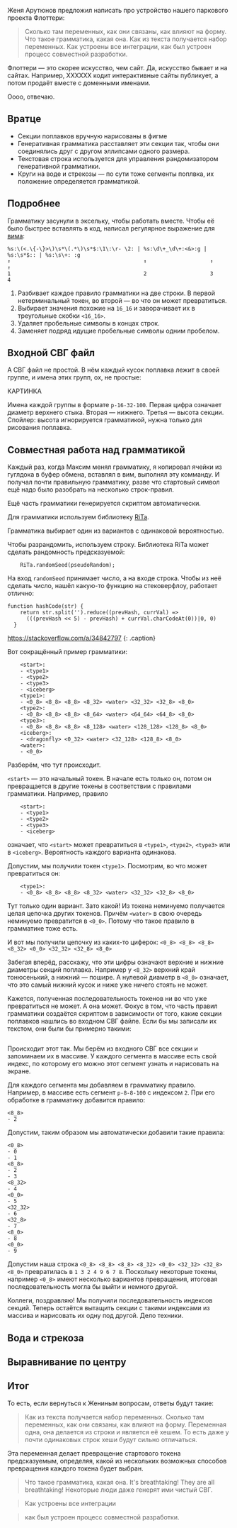 Женя Арутюнов предложил написать про устройство нашего паркового проекта Флоттери:

> Сколько там переменных, как они связаны, как влияют на форму. Что такое грамматика, какая она. Как из текста получается набор переменных.
> Как устроены все интеграции, как был устроен процесс совместной разработки.

Флоттери — это скорее искусство, чем сайт. Да, искусство бывает и на сайтах. Например, ХХХХХХ кодит интерактивные сайты публикует, а потом продаёт вместе с доменными именами.

Оооо, отвечаю.

## Вратце

- Секции поплавков вручную нарисованы в фигме
- Генеративная грамматика расставляет эти секции так, чтобы они соединялись друг с другом эллипсами одного размера.
- Текстовая строка используется для управления рандомизатором генеративной грамматики.
- Круги на воде и стрекозы — по сути тоже сегменты поплвка, их положение определяется грамматикой.

## Подробнее

Грамматику засунули в эксельку, чтобы работать вместе.
Чтобы её было быстрее вставлять в код, написал регулярное выражение для [вима](https://en.wikipedia.org/wiki/Vim_(text_editor)):
```
%s:\(<.\{-\}>\)\s*\(.*\)\s*$:\1\:\r- \2: | %s:\d\+_\d\+:<&>:g | %s:\s*$:: | %s:\s\+: :g
↑                                          ↑                    ↑           ↑         
1                                          2                    3           4
```
1. Разбивает каждое правило грамматики на две строки. В первой нетерминальный токен, во второй — во что он может превратиться.
2. Выбирает значения похожие на `16_16` и заворачивает их в треугольные скобки `<16_16>`.
3. Удаляет пробельные символы в концах строк.
4. Заменяет подряд идущие пробельные символы одним пробелом.


## Входной СВГ файл

А СВГ файл не простой. В нём каждый кусок поплавка лежит в своей группе, и имена этих групп, ох, не простые:

КАРТИНКА

Имена каждой группы в формате `p-16-32-100`. Первая цифра означает диаметр верхнего стыка. Вторая — нижнего. Третья — высота секции. Спойлер: высота игнорируется грамматикой, нужна только для рисования поплавка.


## Совместная работа над грамматикой

Каждый раз, когда Максим менял грамматику, я копировал ячейки из гуглдока в буфер обмена, вставлял в вим, выполнял эту комманду. И получал почти правильную грамматику, разве что стартовый символ ещё надо было разобрать на несколько строк-правил.

Ещё часть грамматики генерируется скриптом автоматически.

Для грамматики используем библиотеку [RiTa](https://rednoise.org/rita/reference/index.php).

Грамматика выбирает один из вариантов с одинаковой вероятностью.

Чтобы разрандомить, используем строку. Библиотека RiTa может сделать рандомность предсказуемой:

```
	RiTa.randomSeed(pseudoRandom);
```

На вход `randomSeed` принимает число, а на входе строка. Чтобы из неё сделать число, нашёл какую-то функцию на стековерфлоу, работает отлично:

```
function hashCode(str) {
	return str.split('').reduce((prevHash, currVal) =>
	  (((prevHash << 5) - prevHash) + currVal.charCodeAt(0))|0, 0)
  }
```
https://stackoverflow.com/a/34842797
{: .caption}

Вот сокращённый пример грамматики:
```
	<start>:
	- <type1>
	- <type2>
	- <type3>
	- <iceberg>
	<type1>:
	- <0_8> <8_8> <8_8> <8_32> <water> <32_32> <32_8> <8_0>
	<type2>:
	- <0_8> <8_8> <8_8> <8_64> <water> <64_64> <64_8> <8_0>
	<type3>:
	- <0_8> <8_8> <8_8> <8_128> <water> <128_128> <128_8> <8_0>
	<iceberg>:
	- <dragonfly> <0_32> <water> <32_128> <128_8> <8_0>
	<water>:
	- <0_0>
```
Разберём, что тут происходит.

`<start>` — это начальный токен. В начале есть только он, потом он превращается в другие токены в соответствии с правилами грамматики. Например, правило
```
	<start>:
	- <type1>
	- <type2>
	- <type3>
	- <iceberg>
```
означает, что `<start>` может превратиться в `<type1>`, `<type2>`, `<type3>` или в `<iceberg>`. Вероятность каждого варианта одинакова.

Допустим, мы получили токен `<type1>`. Посмотрим, во что может превратиться он:
```
	<type1>:
	- <0_8> <8_8> <8_8> <8_32> <water> <32_32> <32_8> <8_0>
```

Тут только один вариант. Зато какой! Из токена неминуемо получается целая цепочка других токенов. Причём `<water>` в свою очередь неминуемо превратится в `<0_0>`. Потому что такое правило в грамматике тоже есть.

И вот мы получили цепочку из каких-то циферок:
`<0_8> <8_8> <8_8> <8_32> <0_0> <32_32> <32_8> <8_0>`

Забегая вперёд, расскажу, что эти цифры означают верхние и нижние диаметры секций поплавка. Например у `<8_32>` верхний край тонюсенький, а нижний — пошире. А нулевой диаметр в `<8_0>` означает, что это самый нижний кусок и ниже уже ничего стоять не может.

Кажется, полученная последовательность токенов ни во что уже превратиться не может. А она может. Фокус в том, что часть правил грамматики создаётся скриптом в зависимости от того, какие секции поплавков нашлись во входном СВГ файле. Если бы мы записали их текстом, они были бы примерно такими:
```

```

Происходит этот так. Мы берём из входного СВГ все секции и запоминаем их в массиве. У каждого сегмента в массиве есть свой индекс, по которому его можно этот сегмент узнать и нарисовать на экране.

Для каждого сегмента мы добавляем в грамматику правило. Например, в массиве есть сегмент `p-8-8-100` с индексом `2`. При его обработке в грамматику добавится правило:
```
<8_8>
- 2
```

Допустим, таким образом мы автоматически добавили такие правила:
```
<0_8>
- 0
- 1
<8_8>
- 2
- 3
<8_32>
- 4
<0_0>
- 5
<32_32>
- 6
<32_8>
- 7
<8_0>
- 8
<0_0>
- 9
```

Допустим наша строка `<0_8> <8_8> <8_8> <8_32> <0_0> <32_32> <32_8> <8_0>` превратилась в `1 3 2 4 9 6 7 8`. Поскольку некоторые токены, например `<0_8>` имеют несколько вариантов превращения, итоговая последовательность могла бы выйти и немного другой.

Коллеги, поздравляю! Мы получили последовательность индексов секций. Теперь остаётся вытащить секции с такими индексами из массива и нарисовать их одну под другой. Дело техники.

## Вода и стрекоза


## Выравнивание по центру

## Итог

То есть, если вернуться к Жениным вопросам, ответы будут такие:

> Как из текста получается набор переменных. Сколько там переменных, как они связаны, как влияют на форму. 
Переменная одна, она делается из строки и является её хешем. То есть даже у почти одинаковых строк хеши будут сильно отличаться.

Эта переменная делает превращение стартового токена предсказуемым, определяя, какой из нескольких возможных способов превращения каждого токена будет выбран.

> Что такое грамматика, какая она.
It's breathtaking! They are all breathtaking! Некоторые люди даже генерят ими чистый СВГ.

> Как устроены все интеграции

> как был устроен процесс совместной разработки.

